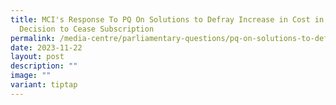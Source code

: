 ```yaml
---
title: MCI's Response To PQ On Solutions to Defray Increase in Cost in NLB
  Decision to Cease Subscription
permalink: /media-centre/parliamentary-questions/pq-on-solutions-to-defray-increase-in-cost-in-nlb-decision/
date: 2023-11-22
layout: post
description: ""
image: ""
variant: tiptap
---
```

